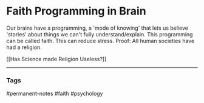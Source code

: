# Faith Programming in Brain

Our brains have a programming, a 'mode of knowing' that lets us believe 'stories' about things we can't fully understand/explain. This programming can be called faith. This can reduce stress. Proof: All human societies have had a religion. 

[[Has Science made Religion Useless?]]

---
### Tags
#permanent-notes #faith #psychology
